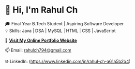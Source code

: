 # 👋 Hi, I'm Rahul Ch

🎓 Final Year B.Tech Student | Aspiring Software Developer  
💡 Skills: Java | DSA | MySQL | HTML | CSS | JavaScript  

🔗 **[Visit My Online Portfolio Website](https://rahul-ch-4jwg6rc.gamma.site)**  

📫 Email: rahulch794@gmail.com  

🌐 LinkedIn: (https://www.linkedin.com/in/rahul-ch-a61a5b2b4)
